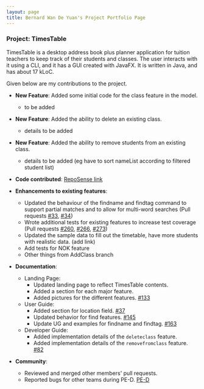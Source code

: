 ```yaml
---
layout: page
title: Bernard Wan De Yuan's Project Portfolio Page
---
```


### Project: TimesTable

TimesTable is a desktop address book plus planner application for tuition teachers to keep track of their students
and classes. The user interacts with it using a CLI, and it has a GUI created with JavaFX. It is written in Java,
and has about 17 kLoC.

Given below are my contributions to the project.

* **New Feature**: Added some initial code for the class feature in the model.
    * to be added

* **New Feature**: Added the ability to delete an existing class.
    * details to be added

* **New Feature**: Added the ability to remove students from an existing class.
    * details to be added (eg have to sort nameList according to filtered student list)

* **Code contributed**: [RepoSense link](https://nus-cs2103-ay2122s1.github.io/tp-dashboard/?search=&sort=totalCommits&sortWithin=title&timeframe=commit&mergegroup=&groupSelect=groupByRepos&breakdown=true&checkedFileTypes=docs~functional-code~test-code~other&since=2021-09-17&tabOpen=true&tabType=authorship&tabAuthor=bernardwan&tabRepo=AY2122S1-CS2103T-F11-1%2Ftp%5Bmaster%5D&authorshipIsMergeGroup=false&authorshipFileTypes=docs~functional-code~test-code~other&authorshipIsBinaryFileTypeChecked=false)


* **Enhancements to existing features**:
    * Updated the behaviour of the findname and findtag command to support partial matches and to allow for multi-word searches (Pull requests [\#33](), [\#34]())
    * Wrote additional tests for existing features to increase test coverage (Pull requests [\#260](https://github.com/AY2122S1-CS2103T-F11-1/tp/pull/260), [\#266](https://github.com/AY2122S1-CS2103T-F11-1/tp/pull/266), [\#273](https://github.com/AY2122S1-CS2103T-F11-1/tp/pull/273))
    * Updated the sample data to fill out the timetable, have more students with realistic data. (add link)
    * Add tests for NOK feature
    * Other things from AddClass branch

* **Documentation**:
    * Landing Page:
        * Updated landing page to reflect TimesTable contents.
        * Added a section for each major feature.
        * Added pictures for the different features. [\#133](https://github.com/AY2122S1-CS2103T-F11-1/tp/pull/133)
    * User Guide:
        * Added section for location field. [\#37](https://github.com/AY2122S1-CS2103T-F11-1/tp/pull/37)
        * Updated behavior for find features. [\#145](https://github.com/AY2122S1-CS2103T-F11-1/tp/pull/145)
        * Update UG and examples for findname and findtag. [\#163](https://github.com/AY2122S1-CS2103T-F11-1/tp/pull/163)
    * Developer Guide:
        * Added implementation details of the `deleteclass` feature.
        * Added implementation details of the `removefromclass` feature. [\#82](https://github.com/AY2122S1-CS2103T-F11-1/tp/pull/82)

* **Community**:
    * Reviewed and merged other members' pull requests.
    * Reported bugs for other teams during PE-D.  [PE-D](https://github.com/bernardwan/ped/issues)
  

